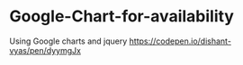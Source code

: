 # Google-Chart-for-availability
Using Google charts and jquery
https://codepen.io/dishant-vyas/pen/dyymgJx
